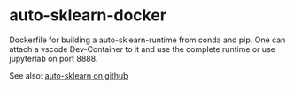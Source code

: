 # auto-sklearn-docker
Dockerfile for building a auto-sklearn-runtime from conda and pip. One can attach a vscode Dev-Container to it and use the complete runtime or use jupyterlab on port 8888.

See also: [auto-sklearn on github](https://github.com/automl/auto-sklearn)
